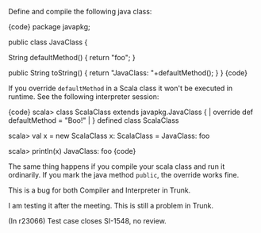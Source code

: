 Define and compile the following java class:

{code}
package javapkg;

public class JavaClass {

  String defaultMethod() {
    return "foo";
  }

  public String toString() {
    return "JavaClass: "+defaultMethod();
  }
}
{code}

If you override `defaultMethod` in a Scala class it won't be executed in runtime. See the following interpreter session:

{code}
scala> class ScalaClass extends javapkg.JavaClass {
     |   override def defaultMethod = "Boo!"
     | }
defined class ScalaClass

scala> val x = new ScalaClass
x: ScalaClass = JavaClass: foo

scala> println(x)
JavaClass: foo
{code}

The same thing happens if you compile your scala class and run it ordinarily. If you mark the java method `public`, the override works fine.

This is a bug for both Compiler and Interpreter in Trunk.



I am testing it after the meeting. This is still a problem in Trunk.

(In r23066) Test case closes SI-1548, no review.

